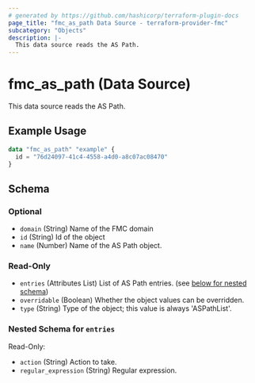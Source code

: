 ```yaml
---
# generated by https://github.com/hashicorp/terraform-plugin-docs
page_title: "fmc_as_path Data Source - terraform-provider-fmc"
subcategory: "Objects"
description: |-
  This data source reads the AS Path.
---
```


# fmc_as_path (Data Source)

This data source reads the AS Path.

## Example Usage

```terraform
data "fmc_as_path" "example" {
  id = "76d24097-41c4-4558-a4d0-a8c07ac08470"
}
```

<!-- schema generated by tfplugindocs -->
## Schema

### Optional

- `domain` (String) Name of the FMC domain
- `id` (String) Id of the object
- `name` (Number) Name of the AS Path object.

### Read-Only

- `entries` (Attributes List) List of AS Path entries. (see [below for nested schema](#nestedatt--entries))
- `overridable` (Boolean) Whether the object values can be overridden.
- `type` (String) Type of the object; this value is always 'ASPathList'.

<a id="nestedatt--entries"></a>
### Nested Schema for `entries`

Read-Only:

- `action` (String) Action to take.
- `regular_expression` (String) Regular expression.
